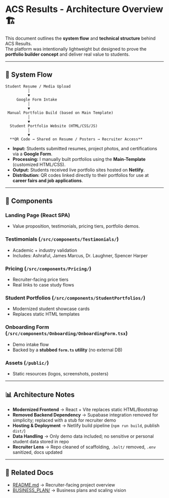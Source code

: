 # ACS Results - Architecture Overview 🏗️  

This document outlines the **system flow** and **technical structure** behind ACS Results.  
The platform was intentionally lightweight but designed to prove the **portfolio builder concept** and deliver real value to students.  

---

## 🔄 System Flow  

```text
Student Resume / Media Upload
          │
          ▼
     Google Form Intake
          │
          ▼
 Manual Portfolio Build (based on Main Template)
          │
          ▼
  Student Portfolio Website (HTML/CSS/JS)
          │
          ▼
  **QR Code → Shared on Resume / Posters → Recruiter Access**  

```

- **Input:** Students submitted resumes, project photos, and certifications via a **Google Form**.  
- **Processing:** I manually built portfolios using the **Main-Template** (customized HTML/CSS).  
- **Output:** Students received live portfolio sites hosted on **Netlify**.  
- **Distribution:** QR codes linked directly to their portfolios for use at **career fairs and job applications**.  

---

## 🧩 Components

### Landing Page (React SPA)
- Value proposition, testimonials, pricing tiers, portfolio demos.

### Testimonials (`/src/components/Testimonials/`)
- Academic + industry validation  
- Includes: Ashraful, James Marcus, Dr. Laughner, Spencer Harper  

### Pricing (`/src/components/Pricing/`)
- Recruiter-facing price tiers  
- Real links to case study flows  

### Student Portfolios (`/src/components/StudentPortfolios/`)
- Modernized student showcase cards  
- Replaces static HTML templates  

### Onboarding Form (`/src/components/Onboarding/OnboardingForm.tsx`)
- Demo intake flow  
- Backed by a **stubbed `form.ts` utility** (no external DB)  

### Assets (`/public/`)
- Static resources (logos, screenshots, posters)  

---

## 📊 Architecture Notes

- **Modernized Frontend** → React + Vite replaces static HTML/Bootstrap  
- **Removed Backend Dependency** → Supabase integration removed for simplicity; replaced with a stub for recruiter demo  
- **Hosting & Deployment** → Netlify build pipeline (`npm run build`, publish `dist/`)  
- **Data Handling** → Only demo data included; no sensitive or personal student data stored in repo  
- **Recruiter Lens** → Repo cleaned of scaffolding, `.bolt/` removed, `.env` sanitized, docs updated  

---

## 📖 Related Docs  

- [README.md](./README.md) → Recruiter-facing project overview  
- [BUSINESS_PLAN/](./BUSINESS_PLAN/) → Business plans and scaling vision  
